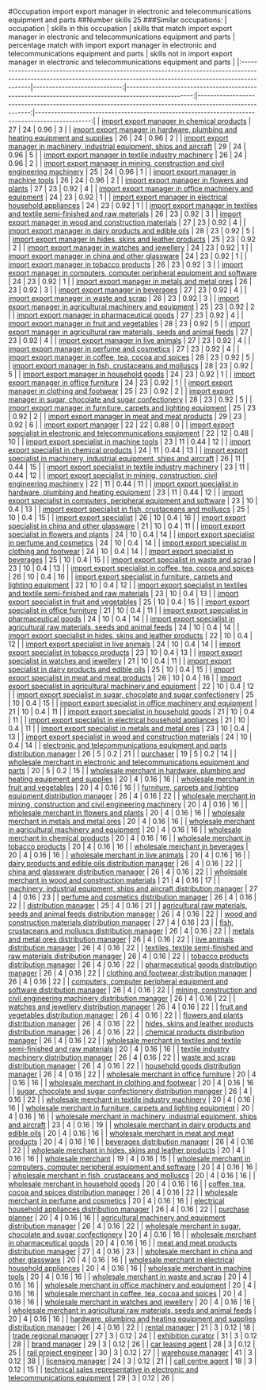 #Occupation import export manager in electronic and telecommunications equipment and parts
##Number skills 25
###Similar occupations:
| occupation                                                                                                                                                              |   skills in this occupation |   skills that match import export manager in electronic and telecommunications equipment and parts |   percentage match with import export manager in electronic and telecommunications equipment and parts |   skills not in import export manager in electronic and telecommunications equipment and parts |
|:------------------------------------------------------------------------------------------------------------------------------------------------------------------------|----------------------------:|---------------------------------------------------------------------------------------------------:|-------------------------------------------------------------------------------------------------------:|-----------------------------------------------------------------------------------------------:|
| [import export manager in chemical products](import_export_manager_in_chemical_products.md)                                                                             |                          27 |                                                                                                 24 |                                                                                                   0.96 |                                                                                              3 |
| [import export manager in hardware, plumbing and heating equipment and supplies](import_export_manager_in_hardware,_plumbing_and_heating_equipment_and_supplies.md)     |                          26 |                                                                                                 24 |                                                                                                   0.96 |                                                                                              2 |
| [import export manager in machinery, industrial equipment, ships and aircraft](import_export_manager_in_machinery,_industrial_equipment,_ships_and_aircraft.md)         |                          29 |                                                                                                 24 |                                                                                                   0.96 |                                                                                              5 |
| [import export manager in textile industry machinery](import_export_manager_in_textile_industry_machinery.md)                                                           |                          26 |                                                                                                 24 |                                                                                                   0.96 |                                                                                              2 |
| [import export manager in mining, construction and civil engineering machinery](import_export_manager_in_mining,_construction_and_civil_engineering_machinery.md)       |                          25 |                                                                                                 24 |                                                                                                   0.96 |                                                                                              1 |
| [import export manager in machine tools](import_export_manager_in_machine_tools.md)                                                                                     |                          26 |                                                                                                 24 |                                                                                                   0.96 |                                                                                              2 |
| [import export manager in flowers and plants](import_export_manager_in_flowers_and_plants.md)                                                                           |                          27 |                                                                                                 23 |                                                                                                   0.92 |                                                                                              4 |
| [import export manager in office machinery and equipment](import_export_manager_in_office_machinery_and_equipment.md)                                                   |                          24 |                                                                                                 23 |                                                                                                   0.92 |                                                                                              1 |
| [import export manager in electrical household appliances](import_export_manager_in_electrical_household_appliances.md)                                                 |                          24 |                                                                                                 23 |                                                                                                   0.92 |                                                                                              1 |
| [import export manager in textiles and textile semi-finished and raw materials](import_export_manager_in_textiles_and_textile_semi-finished_and_raw_materials.md)       |                          26 |                                                                                                 23 |                                                                                                   0.92 |                                                                                              3 |
| [import export manager in wood and construction materials](import_export_manager_in_wood_and_construction_materials.md)                                                 |                          27 |                                                                                                 23 |                                                                                                   0.92 |                                                                                              4 |
| [import export manager in dairy products and edible oils](import_export_manager_in_dairy_products_and_edible_oils.md)                                                   |                          28 |                                                                                                 23 |                                                                                                   0.92 |                                                                                              5 |
| [import export manager in hides, skins and leather products](import_export_manager_in_hides,_skins_and_leather_products.md)                                             |                          25 |                                                                                                 23 |                                                                                                   0.92 |                                                                                              2 |
| [import export manager in watches and jewellery](import_export_manager_in_watches_and_jewellery.md)                                                                     |                          24 |                                                                                                 23 |                                                                                                   0.92 |                                                                                              1 |
| [import export manager in china and other glassware](import_export_manager_in_china_and_other_glassware.md)                                                             |                          24 |                                                                                                 23 |                                                                                                   0.92 |                                                                                              1 |
| [import export manager in tobacco products](import_export_manager_in_tobacco_products.md)                                                                               |                          26 |                                                                                                 23 |                                                                                                   0.92 |                                                                                              3 |
| [import export manager in computers, computer peripheral equipment and software](import_export_manager_in_computers,_computer_peripheral_equipment_and_software.md)     |                          24 |                                                                                                 23 |                                                                                                   0.92 |                                                                                              1 |
| [import export manager in metals and metal ores](import_export_manager_in_metals_and_metal_ores.md)                                                                     |                          26 |                                                                                                 23 |                                                                                                   0.92 |                                                                                              3 |
| [import export manager in beverages](import_export_manager_in_beverages.md)                                                                                             |                          27 |                                                                                                 23 |                                                                                                   0.92 |                                                                                              4 |
| [import export manager in waste and scrap](import_export_manager_in_waste_and_scrap.md)                                                                                 |                          26 |                                                                                                 23 |                                                                                                   0.92 |                                                                                              3 |
| [import export manager in agricultural machinery and equipment](import_export_manager_in_agricultural_machinery_and_equipment.md)                                       |                          25 |                                                                                                 23 |                                                                                                   0.92 |                                                                                              2 |
| [import export manager in pharmaceutical goods](import_export_manager_in_pharmaceutical_goods.md)                                                                       |                          27 |                                                                                                 23 |                                                                                                   0.92 |                                                                                              4 |
| [import export manager in fruit and vegetables](import_export_manager_in_fruit_and_vegetables.md)                                                                       |                          28 |                                                                                                 23 |                                                                                                   0.92 |                                                                                              5 |
| [import export manager in agricultural raw materials, seeds and animal feeds](import_export_manager_in_agricultural_raw_materials,_seeds_and_animal_feeds.md)           |                          27 |                                                                                                 23 |                                                                                                   0.92 |                                                                                              4 |
| [import export manager in live animals](import_export_manager_in_live_animals.md)                                                                                       |                          27 |                                                                                                 23 |                                                                                                   0.92 |                                                                                              4 |
| [import export manager in perfume and cosmetics](import_export_manager_in_perfume_and_cosmetics.md)                                                                     |                          27 |                                                                                                 23 |                                                                                                   0.92 |                                                                                              4 |
| [import export manager in coffee, tea, cocoa and spices](import_export_manager_in_coffee,_tea,_cocoa_and_spices.md)                                                     |                          28 |                                                                                                 23 |                                                                                                   0.92 |                                                                                              5 |
| [import export manager in fish, crustaceans and molluscs](import_export_manager_in_fish,_crustaceans_and_molluscs.md)                                                   |                          28 |                                                                                                 23 |                                                                                                   0.92 |                                                                                              5 |
| [import export manager in household goods](import_export_manager_in_household_goods.md)                                                                                 |                          24 |                                                                                                 23 |                                                                                                   0.92 |                                                                                              1 |
| [import export manager in office furniture](import_export_manager_in_office_furniture.md)                                                                               |                          24 |                                                                                                 23 |                                                                                                   0.92 |                                                                                              1 |
| [import export manager in clothing and footwear](import_export_manager_in_clothing_and_footwear.md)                                                                     |                          25 |                                                                                                 23 |                                                                                                   0.92 |                                                                                              2 |
| [import export manager in sugar, chocolate and sugar confectionery](import_export_manager_in_sugar,_chocolate_and_sugar_confectionery.md)                               |                          28 |                                                                                                 23 |                                                                                                   0.92 |                                                                                              5 |
| [import export manager in furniture, carpets and lighting equipment](import_export_manager_in_furniture,_carpets_and_lighting_equipment.md)                             |                          25 |                                                                                                 23 |                                                                                                   0.92 |                                                                                              2 |
| [import export manager in meat and meat products](import_export_manager_in_meat_and_meat_products.md)                                                                   |                          29 |                                                                                                 23 |                                                                                                   0.92 |                                                                                              6 |
| [import export manager](import_export_manager.md)                                                                                                                       |                          22 |                                                                                                 22 |                                                                                                   0.88 |                                                                                              0 |
| [import export specialist in electronic and telecommunications equipment](import_export_specialist_in_electronic_and_telecommunications_equipment.md)                   |                          22 |                                                                                                 12 |                                                                                                   0.48 |                                                                                             10 |
| [import export specialist in machine tools](import_export_specialist_in_machine_tools.md)                                                                               |                          23 |                                                                                                 11 |                                                                                                   0.44 |                                                                                             12 |
| [import export specialist in chemical products](import_export_specialist_in_chemical_products.md)                                                                       |                          24 |                                                                                                 11 |                                                                                                   0.44 |                                                                                             13 |
| [import export specialist in machinery, industrial equipment, ships and aircraft](import_export_specialist_in_machinery,_industrial_equipment,_ships_and_aircraft.md)   |                          26 |                                                                                                 11 |                                                                                                   0.44 |                                                                                             15 |
| [import export specialist in textile industry machinery](import_export_specialist_in_textile_industry_machinery.md)                                                     |                          23 |                                                                                                 11 |                                                                                                   0.44 |                                                                                             12 |
| [import export specialist in mining, construction, civil engineering machinery](import_export_specialist_in_mining,_construction,_civil_engineering_machinery.md)       |                          22 |                                                                                                 11 |                                                                                                   0.44 |                                                                                             11 |
| [import export specialist in hardware, plumbing and heating equipment](import_export_specialist_in_hardware,_plumbing_and_heating_equipment.md)                         |                          23 |                                                                                                 11 |                                                                                                   0.44 |                                                                                             12 |
| [import export specialist in computers, peripheral equipment and software](import_export_specialist_in_computers,_peripheral_equipment_and_software.md)                 |                          23 |                                                                                                 10 |                                                                                                   0.4  |                                                                                             13 |
| [import export specialist in  fish, crustaceans and molluscs](import_export_specialist_in__fish,_crustaceans_and_molluscs.md)                                           |                          25 |                                                                                                 10 |                                                                                                   0.4  |                                                                                             15 |
| [import export specialist](import_export_specialist.md)                                                                                                                 |                          26 |                                                                                                 10 |                                                                                                   0.4  |                                                                                             16 |
| [import export specialist in china and other glassware](import_export_specialist_in_china_and_other_glassware.md)                                                       |                          21 |                                                                                                 10 |                                                                                                   0.4  |                                                                                             11 |
| [import export specialist in flowers and plants](import_export_specialist_in_flowers_and_plants.md)                                                                     |                          24 |                                                                                                 10 |                                                                                                   0.4  |                                                                                             14 |
| [import export specialist in perfume and cosmetics](import_export_specialist_in_perfume_and_cosmetics.md)                                                               |                          24 |                                                                                                 10 |                                                                                                   0.4  |                                                                                             14 |
| [import export specialist in clothing and footwear](import_export_specialist_in_clothing_and_footwear.md)                                                               |                          24 |                                                                                                 10 |                                                                                                   0.4  |                                                                                             14 |
| [import export specialist in beverages](import_export_specialist_in_beverages.md)                                                                                       |                          25 |                                                                                                 10 |                                                                                                   0.4  |                                                                                             15 |
| [import export specialist in waste and scrap](import_export_specialist_in_waste_and_scrap.md)                                                                           |                          23 |                                                                                                 10 |                                                                                                   0.4  |                                                                                             13 |
| [import export specialist in coffee, tea, cocoa and spices](import_export_specialist_in_coffee,_tea,_cocoa_and_spices.md)                                               |                          26 |                                                                                                 10 |                                                                                                   0.4  |                                                                                             16 |
| [import export specialist in furniture, carpets and lighting equipment](import_export_specialist_in_furniture,_carpets_and_lighting_equipment.md)                       |                          22 |                                                                                                 10 |                                                                                                   0.4  |                                                                                             12 |
| [import export specialist in textiles and textile semi-finished and raw materials](import_export_specialist_in_textiles_and_textile_semi-finished_and_raw_materials.md) |                          23 |                                                                                                 10 |                                                                                                   0.4  |                                                                                             13 |
| [import export specialist in fruit and vegetables](import_export_specialist_in_fruit_and_vegetables.md)                                                                 |                          25 |                                                                                                 10 |                                                                                                   0.4  |                                                                                             15 |
| [import export specialist in office furniture](import_export_specialist_in_office_furniture.md)                                                                         |                          21 |                                                                                                 10 |                                                                                                   0.4  |                                                                                             11 |
| [import export specialist in pharmaceutical goods](import_export_specialist_in_pharmaceutical_goods.md)                                                                 |                          24 |                                                                                                 10 |                                                                                                   0.4  |                                                                                             14 |
| [import export specialist in agricultural raw materials, seeds and animal feeds](import_export_specialist_in_agricultural_raw_materials,_seeds_and_animal_feeds.md)     |                          24 |                                                                                                 10 |                                                                                                   0.4  |                                                                                             14 |
| [import export specialist in hides, skins and leather products](import_export_specialist_in_hides,_skins_and_leather_products.md)                                       |                          22 |                                                                                                 10 |                                                                                                   0.4  |                                                                                             12 |
| [import export specialist in live animals](import_export_specialist_in_live_animals.md)                                                                                 |                          24 |                                                                                                 10 |                                                                                                   0.4  |                                                                                             14 |
| [import export specialist in tobacco products](import_export_specialist_in_tobacco_products.md)                                                                         |                          23 |                                                                                                 10 |                                                                                                   0.4  |                                                                                             13 |
| [import export specialist in watches and jewellery](import_export_specialist_in_watches_and_jewellery.md)                                                               |                          21 |                                                                                                 10 |                                                                                                   0.4  |                                                                                             11 |
| [import export specialist in dairy products and edible oils](import_export_specialist_in_dairy_products_and_edible_oils.md)                                             |                          25 |                                                                                                 10 |                                                                                                   0.4  |                                                                                             15 |
| [import export specialist in meat and meat products](import_export_specialist_in_meat_and_meat_products.md)                                                             |                          26 |                                                                                                 10 |                                                                                                   0.4  |                                                                                             16 |
| [import export specialist in agricultural machinery and equipment](import_export_specialist_in_agricultural_machinery_and_equipment.md)                                 |                          22 |                                                                                                 10 |                                                                                                   0.4  |                                                                                             12 |
| [import export specialist in sugar, chocolate and sugar confectionery](import_export_specialist_in_sugar,_chocolate_and_sugar_confectionery.md)                         |                          25 |                                                                                                 10 |                                                                                                   0.4  |                                                                                             15 |
| [import export specialist in office machinery and equipment](import_export_specialist_in_office_machinery_and_equipment.md)                                             |                          21 |                                                                                                 10 |                                                                                                   0.4  |                                                                                             11 |
| [import export specialist in household goods](import_export_specialist_in_household_goods.md)                                                                           |                          21 |                                                                                                 10 |                                                                                                   0.4  |                                                                                             11 |
| [import export specialist in electrical household appliances](import_export_specialist_in_electrical_household_appliances.md)                                           |                          21 |                                                                                                 10 |                                                                                                   0.4  |                                                                                             11 |
| [import export specialist in metals and metal ores](import_export_specialist_in_metals_and_metal_ores.md)                                                               |                          23 |                                                                                                 10 |                                                                                                   0.4  |                                                                                             13 |
| [import export specialist in wood and construction materials](import_export_specialist_in_wood_and_construction_materials.md)                                           |                          24 |                                                                                                 10 |                                                                                                   0.4  |                                                                                             14 |
| [electronic and telecommunications equipment and parts distribution manager](electronic_and_telecommunications_equipment_and_parts_distribution_manager.md)             |                          26 |                                                                                                  5 |                                                                                                   0.2  |                                                                                             21 |
| [purchaser](purchaser.md)                                                                                                                                               |                          19 |                                                                                                  5 |                                                                                                   0.2  |                                                                                             14 |
| [wholesale merchant in electronic and telecommunications equipment and parts](wholesale_merchant_in_electronic_and_telecommunications_equipment_and_parts.md)           |                          20 |                                                                                                  5 |                                                                                                   0.2  |                                                                                             15 |
| [wholesale merchant in hardware, plumbing and heating equipment and supplies](wholesale_merchant_in_hardware,_plumbing_and_heating_equipment_and_supplies.md)           |                          20 |                                                                                                  4 |                                                                                                   0.16 |                                                                                             16 |
| [wholesale merchant in fruit and vegetables](wholesale_merchant_in_fruit_and_vegetables.md)                                                                             |                          20 |                                                                                                  4 |                                                                                                   0.16 |                                                                                             16 |
| [furniture, carpets and lighting equipment distribution manager](furniture,_carpets_and_lighting_equipment_distribution_manager.md)                                     |                          26 |                                                                                                  4 |                                                                                                   0.16 |                                                                                             22 |
| [wholesale merchant in mining, construction and civil engineering machinery](wholesale_merchant_in_mining,_construction_and_civil_engineering_machinery.md)             |                          20 |                                                                                                  4 |                                                                                                   0.16 |                                                                                             16 |
| [wholesale merchant in flowers and plants](wholesale_merchant_in_flowers_and_plants.md)                                                                                 |                          20 |                                                                                                  4 |                                                                                                   0.16 |                                                                                             16 |
| [wholesale merchant in metals and metal ores](wholesale_merchant_in_metals_and_metal_ores.md)                                                                           |                          20 |                                                                                                  4 |                                                                                                   0.16 |                                                                                             16 |
| [wholesale merchant in agricultural machinery and equipment](wholesale_merchant_in_agricultural_machinery_and_equipment.md)                                             |                          20 |                                                                                                  4 |                                                                                                   0.16 |                                                                                             16 |
| [wholesale merchant in chemical products](wholesale_merchant_in_chemical_products.md)                                                                                   |                          20 |                                                                                                  4 |                                                                                                   0.16 |                                                                                             16 |
| [wholesale merchant in tobacco products](wholesale_merchant_in_tobacco_products.md)                                                                                     |                          20 |                                                                                                  4 |                                                                                                   0.16 |                                                                                             16 |
| [wholesale merchant in beverages](wholesale_merchant_in_beverages.md)                                                                                                   |                          20 |                                                                                                  4 |                                                                                                   0.16 |                                                                                             16 |
| [wholesale merchant in live animals](wholesale_merchant_in_live_animals.md)                                                                                             |                          20 |                                                                                                  4 |                                                                                                   0.16 |                                                                                             16 |
| [dairy products and edible oils distribution manager](dairy_products_and_edible_oils_distribution_manager.md)                                                           |                          26 |                                                                                                  4 |                                                                                                   0.16 |                                                                                             22 |
| [china and glassware distribution manager](china_and_glassware_distribution_manager.md)                                                                                 |                          26 |                                                                                                  4 |                                                                                                   0.16 |                                                                                             22 |
| [wholesale merchant in wood and construction materials](wholesale_merchant_in_wood_and_construction_materials.md)                                                       |                          21 |                                                                                                  4 |                                                                                                   0.16 |                                                                                             17 |
| [machinery, industrial equipment, ships and aircraft distribution manager](machinery,_industrial_equipment,_ships_and_aircraft_distribution_manager.md)                 |                          27 |                                                                                                  4 |                                                                                                   0.16 |                                                                                             23 |
| [perfume and cosmetics distribution manager](perfume_and_cosmetics_distribution_manager.md)                                                                             |                          26 |                                                                                                  4 |                                                                                                   0.16 |                                                                                             22 |
| [distribution manager](distribution_manager.md)                                                                                                                         |                          25 |                                                                                                  4 |                                                                                                   0.16 |                                                                                             21 |
| [agricultural raw materials, seeds and animal feeds distribution manager](agricultural_raw_materials,_seeds_and_animal_feeds_distribution_manager.md)                   |                          26 |                                                                                                  4 |                                                                                                   0.16 |                                                                                             22 |
| [wood and construction materials distribution manager](wood_and_construction_materials_distribution_manager.md)                                                         |                          27 |                                                                                                  4 |                                                                                                   0.16 |                                                                                             23 |
| [fish, crustaceans and molluscs distribution manager](fish,_crustaceans_and_molluscs_distribution_manager.md)                                                           |                          26 |                                                                                                  4 |                                                                                                   0.16 |                                                                                             22 |
| [metals and metal ores distribution manager](metals_and_metal_ores_distribution_manager.md)                                                                             |                          26 |                                                                                                  4 |                                                                                                   0.16 |                                                                                             22 |
| [live animals distribution manager](live_animals_distribution_manager.md)                                                                                               |                          26 |                                                                                                  4 |                                                                                                   0.16 |                                                                                             22 |
| [textiles, textile semi-finished and raw materials distribution manager](textiles,_textile_semi-finished_and_raw_materials_distribution_manager.md)                     |                          26 |                                                                                                  4 |                                                                                                   0.16 |                                                                                             22 |
| [tobacco products distribution manager](tobacco_products_distribution_manager.md)                                                                                       |                          26 |                                                                                                  4 |                                                                                                   0.16 |                                                                                             22 |
| [pharmaceutical goods distribution manager](pharmaceutical_goods_distribution_manager.md)                                                                               |                          26 |                                                                                                  4 |                                                                                                   0.16 |                                                                                             22 |
| [clothing and footwear distribution manager](clothing_and_footwear_distribution_manager.md)                                                                             |                          26 |                                                                                                  4 |                                                                                                   0.16 |                                                                                             22 |
| [computers, computer peripheral equipment and software distribution manager](computers,_computer_peripheral_equipment_and_software_distribution_manager.md)             |                          26 |                                                                                                  4 |                                                                                                   0.16 |                                                                                             22 |
| [mining, construction and civil engineering machinery distribution manager](mining,_construction_and_civil_engineering_machinery_distribution_manager.md)               |                          26 |                                                                                                  4 |                                                                                                   0.16 |                                                                                             22 |
| [watches and jewellery distribution manager](watches_and_jewellery_distribution_manager.md)                                                                             |                          26 |                                                                                                  4 |                                                                                                   0.16 |                                                                                             22 |
| [fruit and vegetables distribution manager](fruit_and_vegetables_distribution_manager.md)                                                                               |                          26 |                                                                                                  4 |                                                                                                   0.16 |                                                                                             22 |
| [flowers and plants distribution manager](flowers_and_plants_distribution_manager.md)                                                                                   |                          26 |                                                                                                  4 |                                                                                                   0.16 |                                                                                             22 |
| [hides, skins and leather products distribution manager](hides,_skins_and_leather_products_distribution_manager.md)                                                     |                          26 |                                                                                                  4 |                                                                                                   0.16 |                                                                                             22 |
| [chemical products distribution manager](chemical_products_distribution_manager.md)                                                                                     |                          26 |                                                                                                  4 |                                                                                                   0.16 |                                                                                             22 |
| [wholesale merchant in textiles and textile semi-finished and raw materials](wholesale_merchant_in_textiles_and_textile_semi-finished_and_raw_materials.md)             |                          20 |                                                                                                  4 |                                                                                                   0.16 |                                                                                             16 |
| [textile industry machinery distribution manager](textile_industry_machinery_distribution_manager.md)                                                                   |                          26 |                                                                                                  4 |                                                                                                   0.16 |                                                                                             22 |
| [waste and scrap distribution manager](waste_and_scrap_distribution_manager.md)                                                                                         |                          26 |                                                                                                  4 |                                                                                                   0.16 |                                                                                             22 |
| [household goods distribution manager](household_goods_distribution_manager.md)                                                                                         |                          26 |                                                                                                  4 |                                                                                                   0.16 |                                                                                             22 |
| [wholesale merchant in office furniture](wholesale_merchant_in_office_furniture.md)                                                                                     |                          20 |                                                                                                  4 |                                                                                                   0.16 |                                                                                             16 |
| [wholesale merchant in clothing and footwear](wholesale_merchant_in_clothing_and_footwear.md)                                                                           |                          20 |                                                                                                  4 |                                                                                                   0.16 |                                                                                             16 |
| [sugar, chocolate and sugar confectionery distribution manager](sugar,_chocolate_and_sugar_confectionery_distribution_manager.md)                                       |                          26 |                                                                                                  4 |                                                                                                   0.16 |                                                                                             22 |
| [wholesale merchant in textile industry machinery](wholesale_merchant_in_textile_industry_machinery.md)                                                                 |                          20 |                                                                                                  4 |                                                                                                   0.16 |                                                                                             16 |
| [wholesale merchant in furniture, carpets and lighting equipment](wholesale_merchant_in_furniture,_carpets_and_lighting_equipment.md)                                   |                          20 |                                                                                                  4 |                                                                                                   0.16 |                                                                                             16 |
| [wholesale merchant in machinery, industrial equipment, ships and aircraft](wholesale_merchant_in_machinery,_industrial_equipment,_ships_and_aircraft.md)               |                          23 |                                                                                                  4 |                                                                                                   0.16 |                                                                                             19 |
| [wholesale merchant in dairy products and edible oils](wholesale_merchant_in_dairy_products_and_edible_oils.md)                                                         |                          20 |                                                                                                  4 |                                                                                                   0.16 |                                                                                             16 |
| [wholesale merchant in meat and meat products](wholesale_merchant_in_meat_and_meat_products.md)                                                                         |                          20 |                                                                                                  4 |                                                                                                   0.16 |                                                                                             16 |
| [beverages distribution manager](beverages_distribution_manager.md)                                                                                                     |                          26 |                                                                                                  4 |                                                                                                   0.16 |                                                                                             22 |
| [wholesale merchant in hides, skins and leather products](wholesale_merchant_in_hides,_skins_and_leather_products.md)                                                   |                          20 |                                                                                                  4 |                                                                                                   0.16 |                                                                                             16 |
| [wholesale merchant](wholesale_merchant.md)                                                                                                                             |                          19 |                                                                                                  4 |                                                                                                   0.16 |                                                                                             15 |
| [wholesale merchant in computers, computer peripheral equipment and software](wholesale_merchant_in_computers,_computer_peripheral_equipment_and_software.md)           |                          20 |                                                                                                  4 |                                                                                                   0.16 |                                                                                             16 |
| [wholesale merchant in fish, crustaceans and molluscs](wholesale_merchant_in_fish,_crustaceans_and_molluscs.md)                                                         |                          20 |                                                                                                  4 |                                                                                                   0.16 |                                                                                             16 |
| [wholesale merchant in household goods](wholesale_merchant_in_household_goods.md)                                                                                       |                          20 |                                                                                                  4 |                                                                                                   0.16 |                                                                                             16 |
| [coffee, tea, cocoa and spices distribution manager](coffee,_tea,_cocoa_and_spices_distribution_manager.md)                                                             |                          26 |                                                                                                  4 |                                                                                                   0.16 |                                                                                             22 |
| [wholesale merchant in perfume and cosmetics](wholesale_merchant_in_perfume_and_cosmetics.md)                                                                           |                          20 |                                                                                                  4 |                                                                                                   0.16 |                                                                                             16 |
| [electrical household appliances distribution manager](electrical_household_appliances_distribution_manager.md)                                                         |                          26 |                                                                                                  4 |                                                                                                   0.16 |                                                                                             22 |
| [purchase planner](purchase_planner.md)                                                                                                                                 |                          20 |                                                                                                  4 |                                                                                                   0.16 |                                                                                             16 |
| [agricultural machinery and equipment distribution manager](agricultural_machinery_and_equipment_distribution_manager.md)                                               |                          26 |                                                                                                  4 |                                                                                                   0.16 |                                                                                             22 |
| [wholesale merchant in sugar, chocolate and sugar confectionery](wholesale_merchant_in_sugar,_chocolate_and_sugar_confectionery.md)                                     |                          20 |                                                                                                  4 |                                                                                                   0.16 |                                                                                             16 |
| [wholesale merchant in pharmaceutical goods](wholesale_merchant_in_pharmaceutical_goods.md)                                                                             |                          20 |                                                                                                  4 |                                                                                                   0.16 |                                                                                             16 |
| [meat and meat products distribution manager](meat_and_meat_products_distribution_manager.md)                                                                           |                          27 |                                                                                                  4 |                                                                                                   0.16 |                                                                                             23 |
| [wholesale merchant in china and other glassware](wholesale_merchant_in_china_and_other_glassware.md)                                                                   |                          20 |                                                                                                  4 |                                                                                                   0.16 |                                                                                             16 |
| [wholesale merchant in electrical household appliances](wholesale_merchant_in_electrical_household_appliances.md)                                                       |                          20 |                                                                                                  4 |                                                                                                   0.16 |                                                                                             16 |
| [wholesale merchant in machine tools](wholesale_merchant_in_machine_tools.md)                                                                                           |                          20 |                                                                                                  4 |                                                                                                   0.16 |                                                                                             16 |
| [wholesale merchant in waste and scrap](wholesale_merchant_in_waste_and_scrap.md)                                                                                       |                          20 |                                                                                                  4 |                                                                                                   0.16 |                                                                                             16 |
| [wholesale merchant in office machinery and equipment](wholesale_merchant_in_office_machinery_and_equipment.md)                                                         |                          20 |                                                                                                  4 |                                                                                                   0.16 |                                                                                             16 |
| [wholesale merchant in coffee, tea, cocoa and spices](wholesale_merchant_in_coffee,_tea,_cocoa_and_spices.md)                                                           |                          20 |                                                                                                  4 |                                                                                                   0.16 |                                                                                             16 |
| [wholesale merchant in watches and jewellery](wholesale_merchant_in_watches_and_jewellery.md)                                                                           |                          20 |                                                                                                  4 |                                                                                                   0.16 |                                                                                             16 |
| [wholesale merchant in agricultural raw materials, seeds and animal feeds](wholesale_merchant_in_agricultural_raw_materials,_seeds_and_animal_feeds.md)                 |                          20 |                                                                                                  4 |                                                                                                   0.16 |                                                                                             16 |
| [hardware, plumbing and heating equipment and supplies distribution manager](hardware,_plumbing_and_heating_equipment_and_supplies_distribution_manager.md)             |                          26 |                                                                                                  4 |                                                                                                   0.16 |                                                                                             22 |
| [rental manager](rental_manager.md)                                                                                                                                     |                          21 |                                                                                                  3 |                                                                                                   0.12 |                                                                                             18 |
| [trade regional manager](trade_regional_manager.md)                                                                                                                     |                          27 |                                                                                                  3 |                                                                                                   0.12 |                                                                                             24 |
| [exhibition curator](exhibition_curator.md)                                                                                                                             |                          31 |                                                                                                  3 |                                                                                                   0.12 |                                                                                             28 |
| [brand manager](brand_manager.md)                                                                                                                                       |                          29 |                                                                                                  3 |                                                                                                   0.12 |                                                                                             26 |
| [car leasing agent](car_leasing_agent.md)                                                                                                                               |                          28 |                                                                                                  3 |                                                                                                   0.12 |                                                                                             25 |
| [rail project engineer](rail_project_engineer.md)                                                                                                                       |                          30 |                                                                                                  3 |                                                                                                   0.12 |                                                                                             27 |
| [warehouse manager](warehouse_manager.md)                                                                                                                               |                          41 |                                                                                                  3 |                                                                                                   0.12 |                                                                                             38 |
| [licensing manager](licensing_manager.md)                                                                                                                               |                          24 |                                                                                                  3 |                                                                                                   0.12 |                                                                                             21 |
| [call centre agent](call_centre_agent.md)                                                                                                                               |                          18 |                                                                                                  3 |                                                                                                   0.12 |                                                                                             15 |
| [technical sales representative in electronic and telecommunications equipment](technical_sales_representative_in_electronic_and_telecommunications_equipment.md)       |                          29 |                                                                                                  3 |                                                                                                   0.12 |                                                                                             26 |

